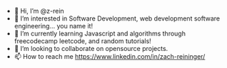 - 👋 Hi, I’m @z-rein
- 👀 I’m interested in Software Development, web development software engineering... you name it!
- 🌱 I’m currently learning Javascript and algorithms through freecodecamp leetcode, and random tutorials!
- 💞️ I’m looking to collaborate on opensource projects. 
- 📫 How to reach me https://www.linkedin.com/in/zach-reininger/

<!---
z-rein/z-rein is a ✨ special ✨ repository because its `README.md` (this file) appears on your GitHub profile.
You can click the Preview link to take a look at your changes.
--->
